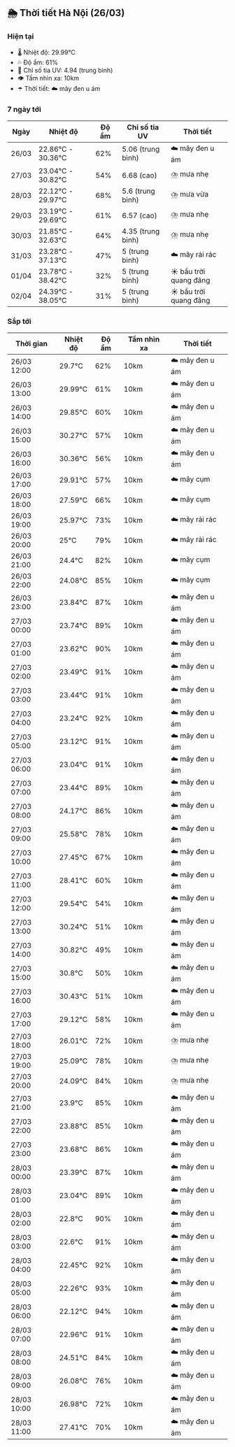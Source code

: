 ## 🌦️ Thời tiết Hà Nội (26/03)

### Hiện tại

- 🌡️ Nhiệt độ: 29.99℃
- 💦 Độ ẩm: 61%
- 🌟 Chỉ số tia UV: 4.94 (trung bình)
- 👁️ Tầm nhìn xa: 10km
- ☂️ Thời tiết: ☁️ mây đen u ám

### 7 ngày tới

| Ngày | Nhiệt độ | Độ ẩm | Chỉ số tia UV | Thời tiết |
| --- | --- | --- | --- | --- |
| 26/03 | 22.86℃ - 30.36℃ | 62% | 5.06 (trung bình) | ☁️ mây đen u ám |
| 27/03 | 23.04℃ - 30.82℃ | 54% | 6.68 (cao) | ⛈️ mưa nhẹ |
| 28/03 | 22.12℃ - 29.97℃ | 68% | 5.6 (trung bình) | ⛈️ mưa vừa |
| 29/03 | 23.19℃ - 29.69℃ | 61% | 6.57 (cao) | ⛈️ mưa nhẹ |
| 30/03 | 21.85℃ - 32.63℃ | 64% | 4.35 (trung bình) | ⛈️ mưa nhẹ |
| 31/03 | 23.28℃ - 37.13℃ | 47% | 5 (trung bình) | ☁️ mây rải rác |
| 01/04 | 23.78℃ - 38.42℃ | 32% | 5 (trung bình) | ☀️ bầu trời quang đãng |
| 02/04 | 24.39℃ - 38.05℃ | 31% | 5 (trung bình) | ☀️ bầu trời quang đãng |

### Sắp tới

| Thời gian | Nhiệt độ | Độ ẩm | Tầm nhìn xa | Thời tiết |
| --- | --- | --- | --- | --- |
| 26/03 12:00 | 29.7℃ | 62% | 10km | ☁️ mây đen u ám |
| 26/03 13:00 | 29.99℃ | 61% | 10km | ☁️ mây đen u ám |
| 26/03 14:00 | 29.85℃ | 60% | 10km | ☁️ mây đen u ám |
| 26/03 15:00 | 30.27℃ | 57% | 10km | ☁️ mây đen u ám |
| 26/03 16:00 | 30.36℃ | 56% | 10km | ☁️ mây đen u ám |
| 26/03 17:00 | 29.91℃ | 57% | 10km | ☁️ mây cụm |
| 26/03 18:00 | 27.59℃ | 66% | 10km | ☁️ mây cụm |
| 26/03 19:00 | 25.97℃ | 73% | 10km | ☁️ mây rải rác |
| 26/03 20:00 | 25℃ | 79% | 10km | ☁️ mây rải rác |
| 26/03 21:00 | 24.4℃ | 82% | 10km | ☁️ mây cụm |
| 26/03 22:00 | 24.08℃ | 85% | 10km | ☁️ mây cụm |
| 26/03 23:00 | 23.84℃ | 87% | 10km | ☁️ mây đen u ám |
| 27/03 00:00 | 23.74℃ | 89% | 10km | ☁️ mây đen u ám |
| 27/03 01:00 | 23.62℃ | 90% | 10km | ☁️ mây đen u ám |
| 27/03 02:00 | 23.49℃ | 91% | 10km | ☁️ mây đen u ám |
| 27/03 03:00 | 23.44℃ | 91% | 10km | ☁️ mây đen u ám |
| 27/03 04:00 | 23.24℃ | 92% | 10km | ☁️ mây đen u ám |
| 27/03 05:00 | 23.12℃ | 91% | 10km | ☁️ mây đen u ám |
| 27/03 06:00 | 23.04℃ | 91% | 10km | ☁️ mây đen u ám |
| 27/03 07:00 | 23.44℃ | 89% | 10km | ☁️ mây đen u ám |
| 27/03 08:00 | 24.17℃ | 86% | 10km | ☁️ mây đen u ám |
| 27/03 09:00 | 25.58℃ | 78% | 10km | ☁️ mây đen u ám |
| 27/03 10:00 | 27.45℃ | 67% | 10km | ☁️ mây đen u ám |
| 27/03 11:00 | 28.41℃ | 60% | 10km | ☁️ mây đen u ám |
| 27/03 12:00 | 29.54℃ | 54% | 10km | ☁️ mây đen u ám |
| 27/03 13:00 | 30.24℃ | 51% | 10km | ☁️ mây đen u ám |
| 27/03 14:00 | 30.82℃ | 49% | 10km | ☁️ mây đen u ám |
| 27/03 15:00 | 30.8℃ | 50% | 10km | ☁️ mây đen u ám |
| 27/03 16:00 | 30.43℃ | 51% | 10km | ☁️ mây đen u ám |
| 27/03 17:00 | 29.12℃ | 58% | 10km | ☁️ mây đen u ám |
| 27/03 18:00 | 26.01℃ | 72% | 10km | ⛈️ mưa nhẹ |
| 27/03 19:00 | 25.09℃ | 78% | 10km | ⛈️ mưa nhẹ |
| 27/03 20:00 | 24.09℃ | 84% | 10km | ⛈️ mưa nhẹ |
| 27/03 21:00 | 23.9℃ | 85% | 10km | ☁️ mây đen u ám |
| 27/03 22:00 | 23.88℃ | 85% | 10km | ☁️ mây đen u ám |
| 27/03 23:00 | 23.68℃ | 86% | 10km | ☁️ mây đen u ám |
| 28/03 00:00 | 23.39℃ | 87% | 10km | ☁️ mây đen u ám |
| 28/03 01:00 | 23.04℃ | 89% | 10km | ☁️ mây đen u ám |
| 28/03 02:00 | 22.8℃ | 90% | 10km | ☁️ mây đen u ám |
| 28/03 03:00 | 22.6℃ | 91% | 10km | ☁️ mây đen u ám |
| 28/03 04:00 | 22.45℃ | 92% | 10km | ☁️ mây đen u ám |
| 28/03 05:00 | 22.26℃ | 93% | 10km | ☁️ mây đen u ám |
| 28/03 06:00 | 22.12℃ | 94% | 10km | ☁️ mây đen u ám |
| 28/03 07:00 | 22.96℃ | 91% | 10km | ☁️ mây đen u ám |
| 28/03 08:00 | 24.51℃ | 84% | 10km | ☁️ mây đen u ám |
| 28/03 09:00 | 26.08℃ | 76% | 10km | ☁️ mây đen u ám |
| 28/03 10:00 | 26.98℃ | 72% | 10km | ☁️ mây đen u ám |
| 28/03 11:00 | 27.41℃ | 70% | 10km | ☁️ mây đen u ám |
